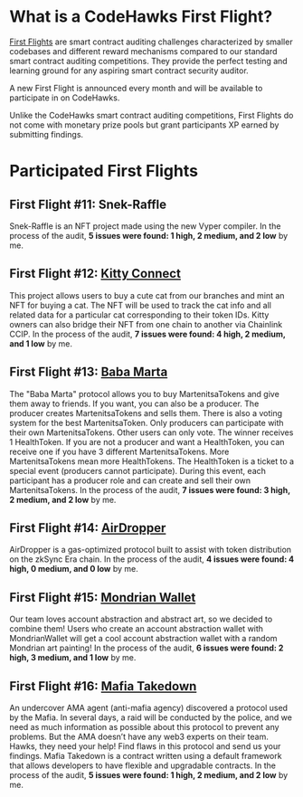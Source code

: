 # What is a CodeHawks First Flight?

[First Flights](https://www.codehawks.com/first-flights) are smart contract auditing challenges characterized by smaller codebases and different reward mechanisms compared to our standard smart contract auditing competitions. They provide the perfect testing and learning ground for any aspiring smart contract security auditor.

A new First Flight is announced every month and will be available to participate in on CodeHawks.

Unlike the CodeHawks smart contract auditing competitions, First Flights do not come with monetary prize pools but grant participants XP earned by submitting findings.

# Participated First Flights

## First Flight #11: Snek-Raffle

Snek-Raffle is an NFT project made using the new Vyper compiler. In the process of the audit, **5 issues were found: 1 high, 2 medium, and 2 low** by me.

## First Flight #12: [Kitty Connect](https://www.codehawks.com/contests/clu7ddcsa000fcc387vjv6rpt)

This project allows users to buy a cute cat from our branches and mint an NFT for buying a cat. The NFT will be used to track the cat info and all related data for a particular cat corresponding to their token IDs. Kitty owners can also bridge their NFT from one chain to another via Chainlink CCIP. In the process of the audit, **7 issues were found: 4 high, 2 medium, and 1 low** by me.

## First Flight #13: [Baba Marta](https://www.codehawks.com/contests/cluseb1bf0001s4tjl2rzajup)

The "Baba Marta" protocol allows you to buy MartenitsaTokens and give them away to friends. If you want, you can also be a producer. The producer creates MartenitsaTokens and sells them. There is also a voting system for the best MartenitsaToken. Only producers can participate with their own MartenitsaTokens. Other users can only vote. The winner receives 1 HealthToken. If you are not a producer and want a HealthToken, you can receive one if you have 3 different MartenitsaTokens. More MartenitsaTokens mean more HealthTokens. The HealthToken is a ticket to a special event (producers cannot participate). During this event, each participant has a producer role and can create and sell their own MartenitsaTokens. In the process of the audit, **7 issues were found: 3 high, 2 medium, and 2 low** by me.

## First Flight #14: [AirDropper](https://www.codehawks.com/contests/clvb821kr0001jzdbi6ggixb0)

AirDropper is a gas-optimized protocol built to assist with token distribution on the zkSync Era chain. In the process of the audit, **4 issues were found: 4 high, 0 medium, and 0 low** by me.

## First Flight #15: [Mondrian Wallet](https://www.codehawks.com/contests/clvxt8idd00014zcc81dv6rde)

Our team loves account abstraction and abstract art, so we decided to combine them! Users who create an account abstraction wallet with MondrianWallet will get a cool account abstraction wallet with a random Mondrian art painting! In the process of the audit, **6 issues were found: 2 high, 3 medium, and 1 low** by me.

## First Flight #16: [Mafia Takedown](https://www.codehawks.com/contests/clwgiehgu00119zwn2xx92ay8)

An undercover AMA agent (anti-mafia agency) discovered a protocol used by the Mafia. In several days, a raid will be conducted by the police, and we need as much information as possible about this protocol to prevent any problems. But the AMA doesn’t have any web3 experts on their team. Hawks, they need your help! Find flaws in this protocol and send us your findings. Mafia Takedown is a contract written using a default framework that allows developers to have flexible and upgradable contracts. In the process of the audit, **5 issues were found: 1 high, 2 medium, and 2 low** by me.
